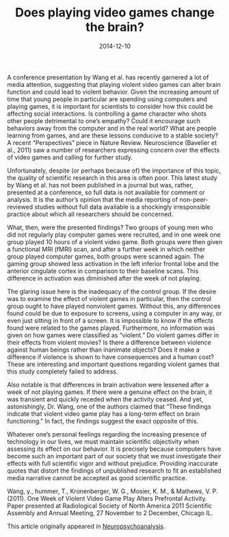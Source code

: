 ﻿---
layout: post
title: "Does playing video games change the brain?"
date: 2014-12-10
---
A conference presentation by Wang et al. has recently garnered a lot of media attention, suggesting that playing violent video games can alter brain function and could lead to violent behavior. Given the increasing amount of time that young people in particular are spending using computers and playing games, it is important for scientists to consider how this could be affecting social interactions. Is controlling a game character who shots other people detrimental to one’s empathy? Could it encourage such behaviors away from the computer and in the real world? What are people learning from games, and are these lessons conducive to a stable society? A recent “Perspectives” piece in Nature Review. Neuroscience (Bavelier et al., 2011) saw a number of researchers expressing concern over the effects of video games and calling for further study.

Unfortunately, despite (or perhaps because of) the importance of this topic, the quality of scientific research in 
this area is often poor. This latest study by Wang et al. has not been published in a journal but was, rather, presented at a conference, so full data is not available for comment or analysis. It is the author’s opinion that the media reporting of non-peer-reviewed studies without full data available is a shockingly irresponsible practice about which all researchers should be concerned.

What, then, were the presented findings? Two groups of young men who did not regularly play computer games were 
recruited, and in one week one group played 10 hours of a violent video game. Both groups were then given a  functional MRI (fMRI) scan, and after a further week in which neither group played computer games, both groups were scanned again. The gaming group showed less activation in the left inferior frontal lobe and the anterior cingulate cortex in comparison to their baseline scans. This difference in activation was diminished after the week of not playing.

The glaring issue here is the inadequacy of the control group. If the desire was to examine the effect of violent 
games in particular, then the control group ought to have played nonviolent games. Without this, any differences 
found could be due to exposure to screens, using a computer in any way, or even just sitting in front of a screen. It is impossible to know if the effects found were related to the games played. Furthermore, no information was given on how games were classified as “violent.” Do violent games differ in their effects from violent movies? Is there a difference between violence against human beings rather than inanimate objects? Does it make a difference if violence is shown to have consequences and a human cost? These are interesting and important questions regarding violent games that this study completely failed to address.

Also notable is that differences in brain activation were lessened after a week of not playing games. If there were 
a genuine effect on the brain, it was transient and quickly receded when the activity ceased. And yet, astonishingly, Dr. Wang, one of the authors claimed that “These findings indicate that violent video game play has a long-term effect on brain functioning.” In fact, the findings suggest the exact opposite of this.

Whatever one’s personal feelings regarding the increasing presence of technology in our lives, we must maintain 
scientific objectivity when assessing its effect on our behavior. It is precisely because computers have become such an important part of our society that we must investigate their effects with full scientific vigor and without prejudice. Providing inaccurate quotes that distort the findings of unpublished research to fit an established media narrative cannot be accepted as good scientific practice.


Wang, y., hummer, T., Kronenberger, W. G., Mosier, K. M., & Mathews, V. P. (2011). One Week of Violent Video Game 
Play Alters Prefrontal Activity.  Paper presented at Radiological Society of North America 2011 Scientific Assembly 
and Annual Meeting, 27 November to 2 December, Chicago IL.


This article originally appeared in [Neuropsychoanalysis](http://www.tandfonline.com/loi/rnpa20#.VL0VXCvF98F).